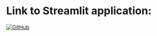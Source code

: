 # Link to Streamlit application:


[![GitHub](https://img.shields.io/badge/Repo-GitHub-blue)]([https://github.com/nazwa-uzytkownika/projekt](https://nnmasterapp-tcw6ciqtq6ywm6mzcphng9.streamlit.app/))

